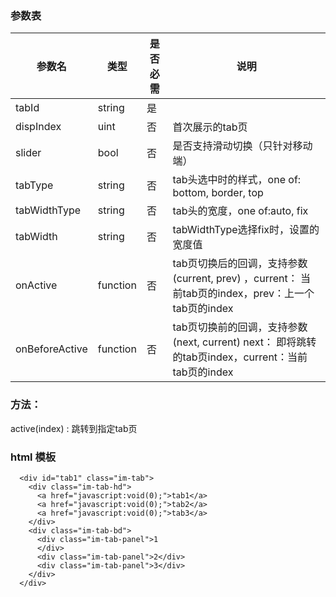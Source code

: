 ### 参数表

|参数名|类型|是否必需|说明|
|---|--|--|--|
|tabId |string |是 |  |
|dispIndex |uint |否 | 首次展示的tab页  |
|slider |bool  |否 |  是否支持滑动切换（只针对移动端）|
|tabType |string  |否 |  tab头选中时的样式，one of: bottom, border, top|
|tabWidthType |string  |否 |  tab头的宽度，one of:auto, fix|
|tabWidth |string  |否 | tabWidthType选择fix时，设置的宽度值 |
|onActive |function  |否 |  tab页切换后的回调，支持参数 (current, prev) ，current： 当前tab页的index，prev：上一个tab页的index|
|onBeforeActive |function  |否 |  tab页切换前的回调，支持参数 (next, current) next： 即将跳转的tab页index，current：当前tab页的index|


### 方法：
active(index) : 跳转到指定tab页

### html 模板

```
  <div id="tab1" class="im-tab">
    <div class="im-tab-hd">
      <a href="javascript:void(0);">tab1</a>
      <a href="javascript:void(0);">tab2</a>
      <a href="javascript:void(0);">tab3</a>
    </div>
    <div class="im-tab-bd">
      <div class="im-tab-panel">1
      </div>
      <div class="im-tab-panel">2</div>
      <div class="im-tab-panel">3</div>
    </div>
  </div>
```